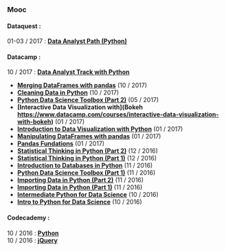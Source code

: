 ###  Mooc  


#### Dataquest :

01-03 / 2017 : **[Data Analyst Path (Python)](https://www.dataquest.io/home)**   

#### Datacamp :

10 / 2017 : **[Data Analyst Track with Python]()** 

 - **[Merging DataFrames with pandas](https://www.datacamp.com/courses/merging-dataframes-with-pandas)** (10 / 2017)   
 - **[Cleaning Data in Python](https://www.datacamp.com/courses/cleaning-data-in-python)** (10 / 2017)   
 - **[Python Data Science Toolbox (Part 2)](https://www.datacamp.com/courses/python-data-science-toolbox-part-2)** (05 / 2017)
 - **[Interactive Data Visualization with](Bokeh https://www.datacamp.com/courses/interactive-data-visualization-with-bokeh)** (01 / 2017)  
 - **[Introduction to Data Visualization with Python](https://www.datacamp.com/courses/introduction-to-data-visualization-with-python)** (01 / 2017)
 - **[Manipulating DataFrames with pandas](https://www.datacamp.com/courses/manipulating-dataframes-with-pandas)** (01 / 2017)  
 - **[Pandas Fundations](https://www.datacamp.com/courses/pandas-foundations)** (01 / 2017)
 - **[Statistical Thinking in Python (Part 2)](https://www.datacamp.com/courses/statistical-thinking-in-python-part-2)** (12 / 2016)
 - **[Statistical Thinking in Python (Part 1)](https://www.datacamp.com/courses/statistical-thinking-in-python-part-1)** (12 / 2016)
 - **[Introduction to Databases in Python](https://www.datacamp.com/courses/introduction-to-relational-databases-in-python)** (11 / 2016)
 - **[Python Data Science Toolbox (Part 1)](https://www.datacamp.com/courses/python-data-science-toolbox-part-1)** (11 / 2016)
 - **[Importing Data in Python (Part 2)](https://www.datacamp.com/courses/importing-data-in-python-part-2)** (11 / 2016)
 - **[Importing Data in Python (Part 1)](https://www.datacamp.com/courses/importing-data-in-python-part-1)** (11 / 2016)
 - **[Intermediate Python for Data Science](https://www.datacamp.com/courses/intermediate-python-for-data-science)** (10 / 2016)
 - **[Intro to Python for Data Science](https://www.datacamp.com/courses/intro-to-python-for-data-science)** (10 / 2016)

#### Codecademy :

10 / 2016 : **[Python](https://www.codecademy.com/learn/python)**   
10 / 2016 : **[jQuery](https://www.codecademy.com/learn/jquery)**    
